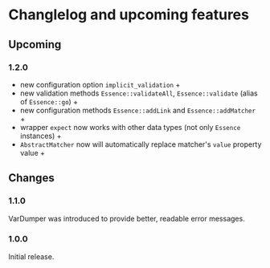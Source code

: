 # Changlelog and upcoming features

## Upcoming

### 1.2.0

- new configuration option `implicit_validation` +
- new validation methods `Essence::validateAll`, `Essence::validate` (alias of `Essence::go`) +
- new configuration methods `Essence::addLink` and `Essence::addMatcher` +
- wrapper `expect` now works with other data types (not only `Essence` instances) +
- `AbstractMatcher` now will automatically replace matcher's `value` property value +

## Changes

### 1.1.0

VarDumper was introduced to provide better, readable error messages.

### 1.0.0

Initial release.
